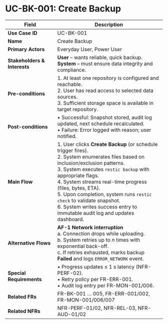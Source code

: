 # UC-BK-001: Create Backup

| Field                        | Description                                                                                                                                                                                                                                                                                                                                                                                      |
| ---------------------------- | ------------------------------------------------------------------------------------------------------------------------------------------------------------------------------------------------------------------------------------------------------------------------------------------------------------------------------------------------------------------------------------------------ |
| **Use Case ID**              | UC-BK-001                                                                                                                                                                                                                                                                                                                                                                                        |
| **Name**                     | Create Backup                                                                                                                                                                                                                                                                                                                                                                                    |
| **Primary Actors**           | Everyday User, Power User                                                                                                                                                                                                                                                                                                                                                                        |
| **Stakeholders & Interests** | **User** – wants reliable, quick backup. <br> **System** – must ensure data integrity and compliance.                                                                                                                                                                                                                                                                                                  |
| **Pre-conditions**           | 1. At least one repository is configured and reachable. <br> 2. User has read access to selected data sources. <br> 3. Sufficient storage space is available in target repository.                                                                                                                                                                                                                       |
| **Post-conditions**          | • Successful: Snapshot stored, audit log updated, next schedule recalculated. <br> • Failure: Error logged with reason; user notified.                                                                                                                                                                                                                                                               |
| **Main Flow**                | 1. User clicks **Create Backup** (or schedule trigger fires). <br> 2. System enumerates files based on inclusion/exclusion patterns. <br> 3. System executes `restic backup` with appropriate flags. <br> 4. System streams real-time progress (files, bytes, ETA). <br> 5. Upon completion, system runs `restic check` to validate snapshot. <br> 6. System writes success entry to immutable audit log and updates dashboard. |
| **Alternative Flows**        | **AF-1 Network interruption** <br> a. Connection drops while uploading. <br> b. System retries up to *n* times with exponential back-off. <br> c. If retries exhausted, marks backup **Failed** and logs `ERROR_NETWORK` event.                                                                                                                                                                              |
| **Special Requirements**     | • Progress updates ≤ 1 s latency (NFR-PERF-02). <br> • Retry policy per FR-ERR-001. <br> • Audit log entry per FR-MON-001/006.                                                                                                                                                                                                                                                                               |
| **Related FRs**              | FR-BK-001 … 005, FR-ERR-001/002, FR-MON-001/006/007                                                                                                                                                                                                                                                                                                                                              |
| **Related NFRs**             | NFR-PERF-01/02, NFR-REL-03, NFR-AUD-01/02                                                                                                                                                                                                                                                                                                                                                        |
